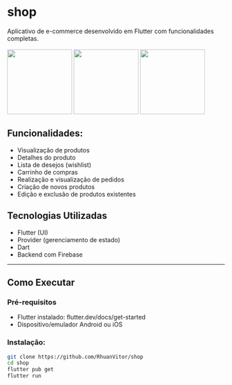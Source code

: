 # shop

Aplicativo de e-commerce desenvolvido em Flutter com funcionalidades completas.
<br>
<br>
<img width=150 src="https://i.ibb.co/GQMP5hWG/IMG-20250716-123756.jpg">
<img width=150 src="https://i.ibb.co/5gw495xQ/IMG-20250716-123743.jpg">
<img width=150 src="https://i.ibb.co/xScVpXGT/IMG-20250716-123724.jpg">
## Funcionalidades:
- Visualização de produtos
- Detalhes do produto
- Lista de desejos (wishlist)
- Carrinho de compras
- Realização e visualização de pedidos
- Criação de novos produtos
- Edição e exclusão de produtos existentes

## Tecnologias Utilizadas
- Flutter (UI)
- Provider (gerenciamento de estado)
- Dart
- Backend com Firebase
  
----
## Como Executar
### Pré-requisitos
- Flutter instalado: flutter.dev/docs/get-started
- Dispositivo/emulador Android ou iOS

### Instalação:
```bash
git clone https://github.com/RhuanVitor/shop
cd shop
flutter pub get
flutter run
```
